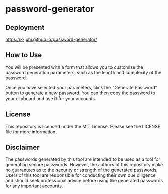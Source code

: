 # password-generator

## Deployment
https://k-juhi.github.io/password-generator/

## How to Use
You will be presented with a form that allows you to customize the password generation parameters, such as the length and complexity of the password.

Once you have selected your parameters, click the "Generate Password" button to generate a new password. You can then copy the password to your clipboard and use it for your accounts.

## License
This repository is licensed under the MIT License. Please see the LICENSE file for more information.

## Disclaimer
The passwords generated by this tool are intended to be used as a tool for generating secure passwords. However, the authors of this repository make no guarantees as to the security or strength of the generated passwords. Users of this tool are responsible for conducting their own due diligence and should seek professional advice before using the generated passwords for any important accounts.
